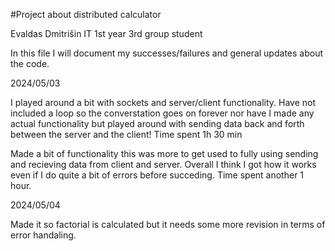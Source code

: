 #Project about distributed calculator

Evaldas Dmitrišin IT 1st year 3rd group student

In this file I will document my successes/failures and general updates about the code.

2024/05/03

I played around a bit with sockets and server/client functionality. Have not included a loop so the converstation goes on forever nor have I made any actual functionality but played around
with sending data back and forth between the server and the client! Time spent 1h 30 min

Made a bit of functionality this was more to get used to fully using sending and recieving data from client and server. Overall I think I got how it works even if I do quite a bit of errors
before succeding. Time spent another 1 hour.

2024/05/04

Made it so factorial is calculated but it needs some more revision in terms of error handaling.
